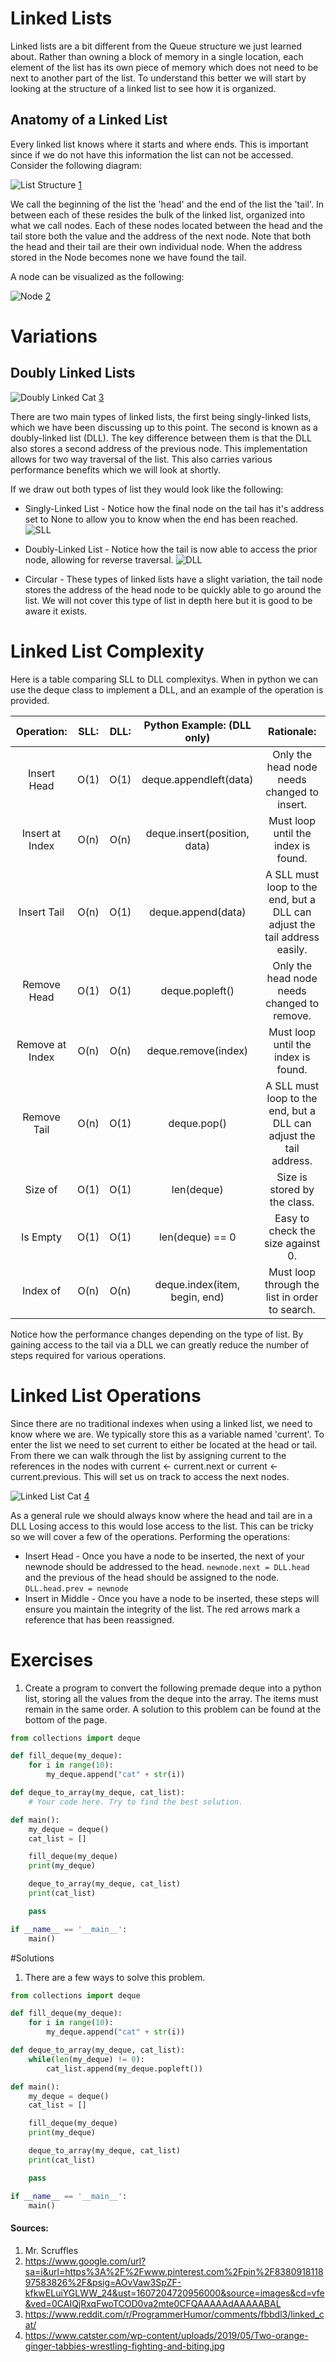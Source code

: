 # Linked Lists
Linked lists are a bit different from the Queue structure we just learned
about. Rather than owning a block of memory in a single location, each
element of the list has its own piece of memory which does not need to be
next to another part of the list. To understand this better we will start
by looking at the structure of a linked list to see how it is organized.
## Anatomy of a Linked List
Every linked list knows where it starts and where ends. This is important
since if we do not have this information the list can not be accessed.
Consider the following diagram:

![List Structure](catanatomy.jpg)
[1](#Sources)

We call the beginning of the list the 'head' and the end of the list the
'tail'. In between each of these resides the bulk of the linked list, organized into
what we call nodes. Each of these nodes located between the head and the 
tail store both the value and the address of the next node. Note that both
the head and their tail are their own individual node. When the address stored in
the Node becomes none we have found the tail.

A node can be visualized as the following:

![Node](nodecat.jpg)
[2](#Sources)

# Variations
## Doubly Linked Lists
![Doubly Linked Cat](dllist.jpg)
[3](#Sources)

There are two main types of linked lists, the first being singly-linked lists,
which we have been discussing up to this point. The second is known as a doubly-linked
list (DLL). The key difference between them is that the DLL also stores a second
address of the previous node. This implementation allows for two way traversal
of the list. This also carries various performance benefits
which we will look at shortly.

If we draw out both types of list they would look like the following:

* Singly-Linked List - Notice how the final node on the tail has it's address
set to None to allow you to know when the end has been reached.
![SLL](lvisual.jpg)

* Doubly-Linked List - Notice how the tail is now able to access the prior
node, allowing for reverse traversal.
![DLL](dllvisual.jpg)

* Circular - These types of linked lists have a slight variation, the tail node
stores the address of the head node to be quickly able to go around the list.
We will not cover this type of list in depth here but it is good to be aware
it exists.

# Linked List Complexity
Here is a table comparing SLL to DLL complexitys. When in python we can use the
deque class to implement a DLL, and an example of the operation is provided.

|    Operation:   | SLL: | DLL: |   Python Example: (DLL only)  |                                 Rationale:                                |
|:---------------:|:----:|:----:|:-----------------------------:|:-------------------------------------------------------------------------:|
|   Insert Head   | O(1) | O(1) |     deque.appendleft(data)    |                Only the head node needs changed to insert.                |
| Insert at Index | O(n) | O(n) |  deque.insert(position, data) |                    Must loop until the index is found.                    |
|   Insert Tail   | O(n) | O(1) |       deque.append(data)      | A SLL must loop to the end, but a DLL can adjust the tail address easily. |
|   Remove Head   | O(1) | O(1) |        deque.popleft()        |                Only the head node needs changed to remove.                |
| Remove at Index | O(n) | O(n) |      deque.remove(index)      |                    Must loop until the index is found.                    |
|   Remove Tail   | O(n) | O(1) |          deque.pop()          |     A SLL must loop to the end, but a DLL can adjust the tail address.    |
|     Size of     | O(1) | O(1) |           len(deque)          |                        Size is stored by the class.                       |
|     Is Empty    | O(1) | O(1) |        len(deque) == 0        |                     Easy to check the size against 0.                     |
|     Index of    | O(n) | O(n) | deque.index(item, begin, end) |               Must loop through the list in order to search.              |

Notice how the performance changes depending on the type of list. By gaining access
to the tail via a DLL we can greatly reduce the number of steps required for
various operations.

# Linked List Operations
Since there are no traditional indexes when using a linked list, we need to know
where we are. We typically store this as a variable named 'current'. To enter the
list we need to set current to either be located at the head or tail. From there
we can walk through the list by assigning current to the references in the nodes
with current <- current.next or current <- current.previous. This will set us on track
to access the next nodes.

![Linked List Cat](listcat.png)
[4](#Sources)

As a general rule we should always know where the head and tail are in a DLL
Losing access to this would lose access to the list. This can be tricky so we will
cover a few of the operations.
Performing the operations:
* Insert Head - Once you have a node to be inserted, the next of your newnode
should be addressed to the head. ```newnode.next = DLL.head``` and the previous of the head
should be assigned to the node. ```DLL.head.prev = newnode``` 
* Insert in Middle - Once you have a node to be inserted, these steps will
ensure you maintain the integrity of the list. The red arrows mark a reference that
has been reassigned.

# Exercises
1. Create a program to convert the following premade deque into a python list,
storing all the values from the deque into the array. The items must remain in the same
 order. A solution to this problem can be found at the bottom of the page.
```python
from collections import deque

def fill_deque(my_deque):
    for i in range(10):
        my_deque.append("cat" + str(i))

def deque_to_array(my_deque, cat_list):
    # Your code here. Try to find the best solution.

def main():
    my_deque = deque()
    cat_list = []

    fill_deque(my_deque)
    print(my_deque)

    deque_to_array(my_deque, cat_list)
    print(cat_list)

    pass

if __name__ == '__main__':
    main()
```

#Solutions
1. There are a few ways to solve this problem. 
```python
from collections import deque

def fill_deque(my_deque):
    for i in range(10):
        my_deque.append("cat" + str(i))

def deque_to_array(my_deque, cat_list):
    while(len(my_deque) != 0):
        cat_list.append(my_deque.popleft())

def main():
    my_deque = deque()
    cat_list = []

    fill_deque(my_deque)
    print(my_deque)

    deque_to_array(my_deque, cat_list)
    print(cat_list)

    pass

if __name__ == '__main__':
    main()

```

#### Sources:
1. Mr. Scruffles
1. <a name = "image3"></a>https://www.google.com/url?sa=i&url=https%3A%2F%2Fwww.pinterest.com%2Fpin%2F838091811897583826%2F&psig=AOvVaw3SpZF-kfkwELuiYGLWW_24&ust=1607204720956000&source=images&cd=vfe&ved=0CAIQjRxqFwoTCOD0va2mte0CFQAAAAAdAAAAABAL
1. <a name = "image1"></a>https://www.reddit.com/r/ProgrammerHumor/comments/fbbdl3/linked_cat/
2. <a name = "image2"></a>https://www.catster.com/wp-content/uploads/2019/05/Two-orange-ginger-tabbies-wrestling-fighting-and-biting.jpg